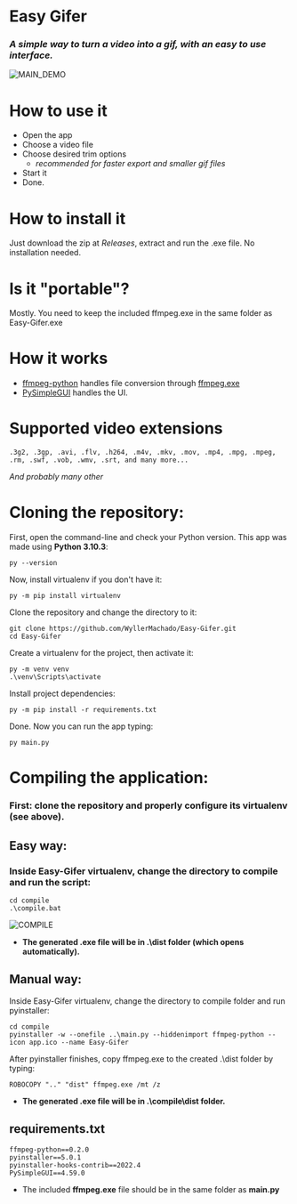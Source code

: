 # Easy Gifer
### *A simple way to turn a video into a gif, with an easy to use interface.*
![MAIN_DEMO](https://s8.gifyu.com/images/easy_gifer_v2dd9a07b500793bec.gif)

# How to use it
  - Open the app 
  - Choose a video file 
  - Choose desired trim options
    - *recommended for faster export and smaller gif files*
  - Start it
  - Done.

# How to install it
Just download the zip at *Releases*, extract and run the .exe file. No installation needed.

# Is it "portable"?
Mostly. You need to keep the included ffmpeg.exe in the same folder as Easy-Gifer.exe

# How it works
  - [ffmpeg-python](https://kkroening.github.io/ffmpeg-python/) handles file conversion through [ffmpeg.exe](https://ffmpeg.org/ffmpeg.html)
  - [PySimpleGUI](https://pysimplegui.readthedocs.io/en/latest/) handles the UI. 

# Supported video extensions

    .3g2, .3gp, .avi, .flv, .h264, .m4v, .mkv, .mov, .mp4, .mpg, .mpeg, .rm, .swf, .vob, .wmv, .srt, and many more...
*And probably many other*

# Cloning the repository:

First, open the command-line and check your Python version. This app was made using **Python 3.10.3**:

    py --version


Now, install virtualenv if you don't have it:
    
    py -m pip install virtualenv


Clone the repository and change the directory to it:
    
    git clone https://github.com/WyllerMachado/Easy-Gifer.git
    cd Easy-Gifer


Create a virtualenv for the project, then activate it:
    
    py -m venv venv
    .\venv\Scripts\activate


Install project dependencies:
    
    py -m pip install -r requirements.txt


Done. Now you can run the app typing:

    py main.py


# Compiling the application:

### First: clone the repository and properly configure its virtualenv (see above).

## Easy way:

### Inside Easy-Gifer virtualenv, change the directory to compile and run the script:

    cd compile
    .\compile.bat
    
![COMPILE](https://s8.gifyu.com/images/compile_easy_gifer_v2.gif)

  - **The generated .exe file will be in .\dist folder (which opens automatically).**

## Manual way:

Inside Easy-Gifer virtualenv, change the directory to compile folder and run pyinstaller:

    cd compile
    pyinstaller -w --onefile ..\main.py --hiddenimport ffmpeg-python --icon app.ico --name Easy-Gifer
    
After pyinstaller finishes, copy ffmpeg.exe to the created .\dist folder by typing:

    ROBOCOPY ".." "dist" ffmpeg.exe /mt /z
    
  - **The generated .exe file will be in .\compile\dist folder.**

## requirements.txt

    ffmpeg-python==0.2.0
    pyinstaller==5.0.1
    pyinstaller-hooks-contrib==2022.4
    PySimpleGUI==4.59.0
    
  - The included **ffmpeg.exe** file should be in the same folder as **main.py**
    
